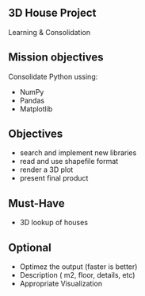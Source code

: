 ## 3D House Project  
Learning & Consolidation  
  
## Mission objectives  
Consolidate Python ussing:  
- NumPy  
- Pandas  
- Matplotlib  
## Objectives  
- search and implement new libraries  
- read and use shapefile format  
- render a 3D plot  
- present final product  
## Must-Have  
- 3D lookup of houses  
## Optional  
- Optimez the output (faster is better)  
- Description ( m2, floor, details, etc)  
- Appropriate Visualization